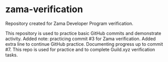 # zama-verification
Repository created for Zama Developer Program verification.

This repository is used to practice basic GitHub commits and demonstrate activity.
Added note: practicing commit #3 for Zama verification.
Added extra line to continue GitHub practice.
Documenting progress up to commit #7.
This repo is used for practice and to complete Guild.xyz verification tasks.

